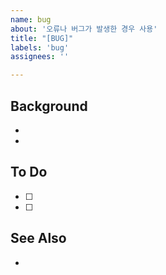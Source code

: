 ```yaml
---
name: bug
about: '오류나 버그가 발생한 경우 사용'
title: "[BUG]"
labels: 'bug'
assignees: ''

---
```


## Background
-
-

## To Do
- [ ] 
- [ ]

## See Also
-